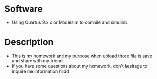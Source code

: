 # Software
- Using Quartus 9.x.x or Modelsim to compile and simulink
# Description
- This is my homework and my purpose when upload those file is save and share with my friend
- If you have some questions about my homework, don't hesitage to inquire me information hadd
